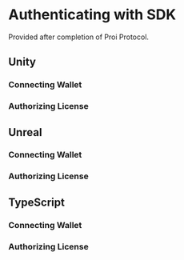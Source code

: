 # Authenticating with SDK
Provided after completion of Proi Protocol.

## Unity
### Connecting Wallet
### Authorizing License

## Unreal
### Connecting Wallet
### Authorizing License

## TypeScript
### Connecting Wallet
### Authorizing License